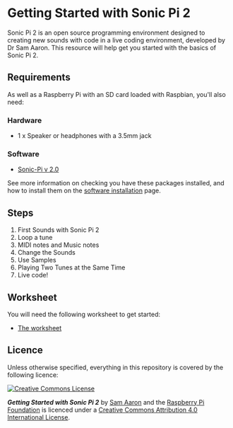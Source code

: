 # Getting Started with Sonic Pi 2
Sonic Pi 2 is an open source programming environment designed to creating new sounds with code in a live coding environment, developed by Dr Sam Aaron. This resource will help get you started with the basics of Sonic Pi 2.


## Requirements

As well as a Raspberry Pi with an SD card loaded with Raspbian, you'll also need:

### Hardware

- 1 x Speaker or headphones with a 3.5mm jack

### Software

- [Sonic-Pi v 2.0](http://sonic-pi.net/get-v2.0) 

See more information on checking you have these packages installed, and how to install them on the [software installation](software.md) page.

## Steps

1. First Sounds with Sonic Pi 2
1. Loop a tune
1. MIDI notes and Music notes
1. Change the Sounds
1. Use Samples
1. Playing Two Tunes at the Same Time
1. Live code!

## Worksheet

You will need the following worksheet to get started:

- [The worksheet](worksheet.md)


## Licence

Unless otherwise specified, everything in this repository is covered by the following licence:

[![Creative Commons License](http://i.creativecommons.org/l/by-sa/4.0/88x31.png)](http://creativecommons.org/licenses/by-sa/4.0/)

***Getting Started with Sonic Pi 2*** by [Sam Aaron](https://github.com/samaaron) and the [Raspberry Pi Foundation](http://www.raspberrypi.org) is licenced under a [Creative Commons Attribution 4.0 International License](http://creativecommons.org/licenses/by-sa/4.0/).
